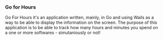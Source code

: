 ### Go for Hours

Go For Hours it's an application written, mainly, in Go and using Wails as a way to be able to display the information on the screen. The purpose of this application is to be able to track how many hours and minutes you spend on a one or more softwares - simutaniously or not!

